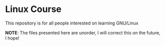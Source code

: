# Linux Course

This repository is for all people interested on learning GNU/Linux

**NOTE**: The files presented here are unorder, I will correct this on the future, I hope!